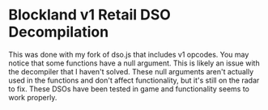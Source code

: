 # Blockland v1 Retail DSO Decompilation

This was done with my fork of dso.js that includes v1 opcodes.
You may notice that some functions have a null argument. This is likely an issue with the decompiler that I haven't solved. These null arguments aren't actually used in the functions and don't affect functionality, but it's still on the radar to fix.
These DSOs have been tested in game and functionality seems to work properly.
